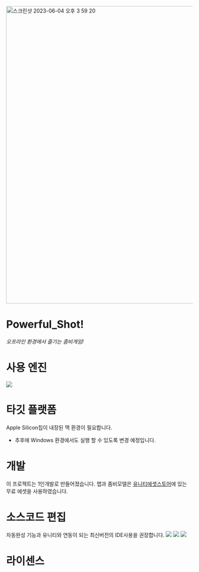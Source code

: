 <img width="803" alt="스크린샷 2023-06-04 오후 3 59 20" src="https://github.com/Jongwoo0101/Powerful_Shot/assets/96978536/a44e24d1-15e1-4e61-ad9e-1a115c42d178">

# Powerful_Shot!
*오프라인 환경에서 즐기는 좀비게임!*

# 사용 엔진
<img src="https://img.shields.io/badge/unity-FFFFFF?style=flat&logo=unity&logoColor=black"/>

# 타깃 플랫폼
Apple Silicon칩이 내장된 맥 환경이 필요합니다.
- 추후에 Windows 환경에서도 실행 할 수 있도록 변경 예정입니다.

# 개발
이 프로젝트는 1인개발로 만들어졌습니다.
맵과 좀비모델은 [유니티에셋스토어](https://assetstore.unity.com/?locale=ko-KR)에 있는 무료 에셋을 사용하였습니다.

# 소스코드 편집
자동완성 기능과 유니티와 연동이 되는 최신버전의 IDE사용을 권장합니다.
<img src="https://img.shields.io/badge/rider-000000?style=flat&logo=rider&logoColor=white"/>
<img src="https://img.shields.io/badge/visualstudiocode-007ACC?style=flat&logo=visualstudiocode&logoColor=white"/>
<img src="https://img.shields.io/badge/visualstudio-5C2D91?style=flat&logo=visualstudio&logoColor=white"/>

# 라이센스
